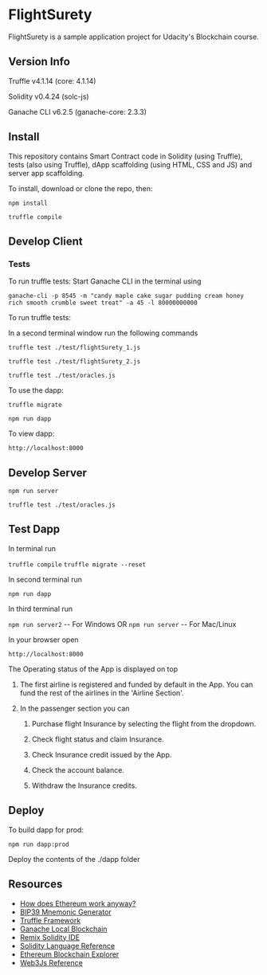 # FlightSurety

FlightSurety is a sample application project for Udacity's Blockchain course.

## Version Info

Truffle v4.1.14 (core: 4.1.14)

Solidity v0.4.24 (solc-js)

Ganache CLI v6.2.5 (ganache-core: 2.3.3)

## Install

This repository contains Smart Contract code in Solidity (using Truffle), tests (also using Truffle), dApp scaffolding (using HTML, CSS and JS) and server app scaffolding.

To install, download or clone the repo, then:

`npm install`

`truffle compile`

## Develop Client

### Tests
To run truffle tests:
Start Ganache CLI in the terminal using

`ganache-cli -p 8545 -m "candy maple cake sugar pudding cream honey rich smooth crumble sweet treat" -a 45 -l 80000000000`

To run truffle tests:

In a second terminal window run the following commands

`truffle test ./test/flightSurety_1.js`

`truffle test ./test/flightSurety_2.js`

`truffle test ./test/oracles.js`

To use the dapp:

`truffle migrate`

`npm run dapp`

To view dapp:

`http://localhost:8000`

## Develop Server

`npm run server`

`truffle test ./test/oracles.js`

## Test Dapp

In terminal run

`truffle compile`
`truffle migrate --reset`

In second terminal run

`npm run dapp`

In third terminal run

`npm run server2` -- For Windows
OR
`npm run server` -- For Mac/Linux

In your browser open

`http://localhost:8000`

The Operating status of the App is displayed on top

1. The first airline is registered and funded by default in the App. You can fund the rest of the airlines in the 'Airline Section'.

2. In the passenger section you can

    1. Purchase flight Insurance by selecting the flight from the dropdown.
    
    2. Check flight status and claim Insurance.
    
    3. Check Insurance credit issued by the App.
    
    4. Check the account balance.
    
    5. Withdraw the Insurance credits.

## Deploy

To build dapp for prod:

`npm run dapp:prod`

Deploy the contents of the ./dapp folder


## Resources

* [How does Ethereum work anyway?](https://medium.com/@preethikasireddy/how-does-ethereum-work-anyway-22d1df506369)
* [BIP39 Mnemonic Generator](https://iancoleman.io/bip39/)
* [Truffle Framework](http://truffleframework.com/)
* [Ganache Local Blockchain](http://truffleframework.com/ganache/)
* [Remix Solidity IDE](https://remix.ethereum.org/)
* [Solidity Language Reference](http://solidity.readthedocs.io/en/v0.4.24/)
* [Ethereum Blockchain Explorer](https://etherscan.io/)
* [Web3Js Reference](https://github.com/ethereum/wiki/wiki/JavaScript-API)
